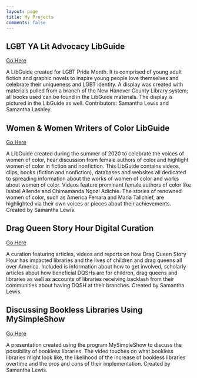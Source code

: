 ```yaml
---
layout: page
title: My Projects
comments: false
---
```


<h2>LGBT YA Lit Advocacy LibGuide</h2>

<a href="http://libapps.s3.amazonaws.com/sites/9901/guides/1008335/backups/guide_id_1008335_1588448928.html">Go Here</a>

<p>A LibGuide created for LGBT Pride Month. It is comprised of young adult fiction and graphic novels to inspire young people love themselves and celebrate their uniqueness and LGBT identity. A display was created with materials pulled from a branch of the New Hanover County Library system; all books used can be found in the LibGuide materials. The display is pictured in the LibGuide as well. Contributors: Samantha Lewis and Samantha Lashley.</p>

<h2>Women & Women Writers of Color LibGuide</h2>

<a href="http://libapps.s3.amazonaws.com/sites/9901/guides/1028471/backups/guide_id_1028471_1588449070.html">Go Here</a>

<p>A LibGuide created during the summer of 2020 to celebrate the voices of women of color, hear discussion from female authors of color and highlight women of color in fiction and nonfiction. This LibGuide contains videos, clips, books (fiction and nonfiction), databases and websites all dedicated to spreading information about the works of women of color and works about women of color. Videos feature prominant female authors of color like Isabel Allende and Chimamanda Ngozi Adichie. The stories of renowned women of color, such as America Ferrara and Maria Tallchief, are highlighted via their own voices or pieces about their achievements. Created by Samantha Lewis.</p>
    
<h2>Drag Queen Story Hour Digital Curation</h2>

<a href="https://wakelet.com/wake/cnSXJMaMIvFev9MaGFiQa">Go Here</a>

<p>A curation featuring articles, videos and reports on how Drag Queen Story Hour has impacted libraries and the lives of children and drag queens all over America. Included is information about how to get involved, scholarly articles about how beneficial DQSHs are for children, drag queens and libraries as well as accounts of libraries receiving backlash from their communities about having DQSH at their branches. Created by Samantha Lewis.</p>
 
<h2>Discussing Bookless Libraries Using MySimpleShow</h2>

<a href="https://videos.mysimpleshow.com/vpcNap3j1o">Go Here</a>

<p>A presentation created using the program MySimpleShow to discuss the possibility of bookless libraries. The video touches on what bookless libraries might look like, the likelihood of the increase of bookless libraries overtime and the pros and cons of their implementation. Created by Samantha Lewis.</p>

